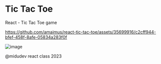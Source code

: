 # Tic Tac Toe
React - Tic Tac Toe game

https://github.com/amaimus/react-tic-tac-toe/assets/35699916/c2cff944-bfef-458f-8afe-05834a283f0f

![image](https://github.com/amaimus/react-tic-tac-toe/assets/35699916/24c467c4-6fe1-47b5-a4af-3fba4aa96e1b)


@midudev react class 2023
